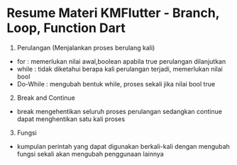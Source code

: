 # Resume Materi KMFlutter - Branch, Loop, Function Dart

1) Perulangan (Menjalankan proses berulang kali)
* for : memerlukan nilai awal,boolean apabila true perulangan dilanjutkan
* while : tidak diketahui berapa kali perulangan terjadi, memerlukan nilai bool
* Do-While : mengubah bentuk while, proses sekali jika nilai bool true
2) Break and Continue
* break mengehentikan seluruh proses perulangan sedangkan continue dapat menghentikan satu kali proses
3) Fungsi
* kumpulan perintah yang dapat digunakan berkali-kali dengan mengubah fungsi sekali akan mengubah penggunaan lainnya